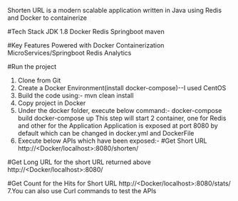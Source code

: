 Shorten URL is a modern scalable application written in Java using Redis and Docker to containerize

#Tech Stack
JDK 1.8
Docker
Redis
Springboot
maven

#Key Features
Powered with Docker Containerization
MicroServices/Springboot
Redis
Analytics 

#Run the project

1. Clone from Git
2. Create a Docker Environment(install docker-compose)--I used CentOS
3. Build the code using:-
mvn clean install 
4. Copy project in Docker
5. Under the docker folder, execute below command:-
docker-compose build
docker-compose up
This step will start 2 container, one for Redis and other for the Application
Application is exposed at port 8080 by default which can be changed in docker.yml and DockerFile
6. Execute below APIs which have been exposed:-
#Get Short URL
http://<Docker/localhost>:8080/shorten/<LongUrl>
  
#Get Long URL for the short URL returned above
http://<Docker/localhost>:8080/<ShortUrl>
  
#Get Count for the Hits for Short URL
http://<Docker/localhost>:8080/stats/<ShortUrl>
7.You can also use Curl commands to test the APIs


